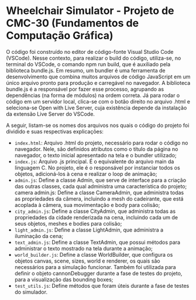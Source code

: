 # Wheelchair Simulator - Projeto de CMC-30 (Fundamentos de Computação Gráfica)
O código foi construído no editor de código-fonte Visual Studio Code (VSCode). Nesse contexto, para realizar o build do código, utiliza-se, no terminal do VSCode, o comando npm run build, que é auxiliado pela biblioteca bundle.js. Em resumo, um bundler é uma ferramenta de desenvolvimento que combina muitos arquivos de código JavaScript em um único arquivo pronto para produção e carregável no navegador. A biblioteca bundle.js é a responsável por fazer esse processo, agrupando as dependências (na forma de módulos) na ordem correta. Já para rodar o código em um servidor local, clica-se com o botão direito no arquivo .html e seleciona-se Open with Live Server, cuja existência depende da instalação da extensão Live Server do VSCode.

A seguir, listam-se os nomes dos arquivos nos quais o código do projeto foi dividido e suas respectivas explicações:

- `index.html`: Arquivo .html do projeto, necessário para rodar o código no navegador. Nele, são definidos atributos como o título da página no navegador, o texto inicial apresentado na tela e o bundler utilizado;
- `index.js`: Arquivo .js principal. É o equivalente do arquivo main da linguagem C. No projeto, ele é o responsável por instanciar todos os objetos, adicioná-los à cena e realizar o loop de animação;
- `admin.js`: Define a classe Admin, que serve de interface para a criação das outras classes, cada qual administra uma característica do projeto;
camera admin.js: Define a classe CameraAdmin, que administra todas as propriedades da câmera, incluindo a mesh do cadeirante, que está acoplada à câmera, sua movimentação e body para colisão;
- `city_admin.js`: Define a classe CityAdmin, que administra todas as propriedades da cidade renderizada na cena, incluindo cada um de seus objetos, meshes e bodies para colisão;
- `light_admin.js`: Define a classe LightAdmin, que administra a iluminação da cena;
- `text_admin.js`: Define a classe TextAdmin, que possui métodos para administrar o texto mostrado na tela durante a animação;
- `world_builder.js`: Define a classe WorldBuilder, que configura os objetos canvas, scene, sizes, world e renderer, os quais são necessários para a simulação funcionar. Também foi utilizada para definir o objeto cannonDebugger durante a fase de testes do projeto, para a visualização das bounding boxes;
- `test_utils.js`: Define métodos que foram úteis durante a fase de testes do simulador.
